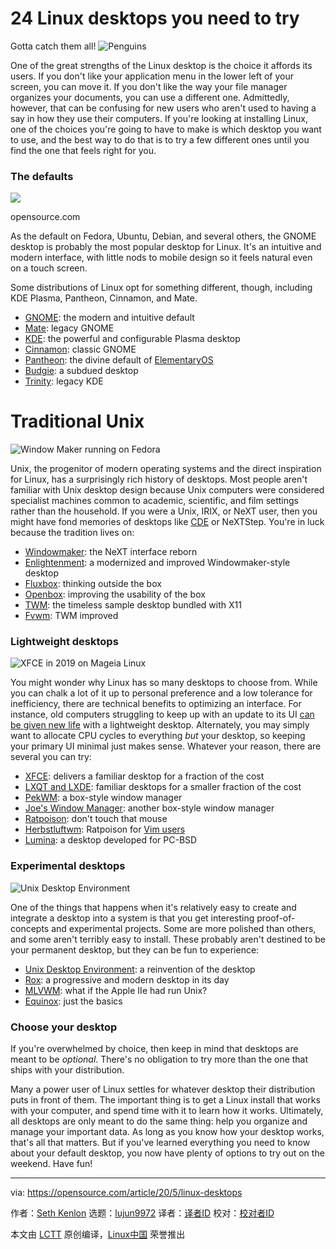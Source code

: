 [#]: collector: (lujun9972)
[#]: translator: ( )
[#]: reviewer: ( )
[#]: publisher: ( )
[#]: url: ( )
[#]: subject: (24 Linux desktops you need to try)
[#]: via: (https://opensource.com/article/20/5/linux-desktops)
[#]: author: (Seth Kenlon https://opensource.com/users/seth)

24 Linux desktops you need to try
======
Gotta catch them all!
![Penguins][1]

One of the great strengths of the Linux desktop is the choice it affords its users. If you don't like your application menu in the lower left of your screen, you can move it. If you don't like the way your file manager organizes your documents, you can use a different one. Admittedly, however, that can be confusing for new users who aren't used to having a say in how they use their computers. If you're looking at installing Linux, one of the choices you're going to have to make is which desktop you want to use, and the best way to do that is to try a few different ones until you find the one that feels right for you.

### The defaults

![][2]

opensource.com

As the default on Fedora, Ubuntu, Debian, and several others, the GNOME desktop is probably the most popular desktop for Linux. It's an intuitive and modern interface, with little nods to mobile design so it feels natural even on a touch screen.

Some distributions of Linux opt for something different, though, including KDE Plasma, Pantheon, Cinnamon, and Mate.

  * [GNOME][3]: the modern and intuitive default
  * [Mate][4]: legacy GNOME
  * [KDE][5]: the powerful and configurable Plasma desktop
  * [Cinnamon][6]: classic GNOME
  * [Pantheon][7]: the divine default of [ElementaryOS][8]
  * [Budgie][9]: a subdued desktop
  * [Trinity][10]: legacy KDE



# Traditional Unix

![Window Maker running on Fedora][11]

Unix, the progenitor of modern operating systems and the direct inspiration for Linux, has a surprisingly rich history of desktops. Most people aren't familiar with Unix desktop design because Unix computers were considered specialist machines common to academic, scientific, and film settings rather than the household. If you were a Unix, IRIX, or NeXT user, then you might have fond memories of desktops like [CDE][12] or NeXTStep. You're in luck because the tradition lives on:

  * [Windowmaker][13]: the NeXT interface reborn
  * [Enlightenment][14]: a modernized and improved Windowmaker-style desktop
  * [Fluxbox][15]: thinking outside the box
  * [Openbox][16]: improving the usability of the box
  * [TWM][17]: the timeless sample desktop bundled with X11
  * [Fvwm][18]: TWM improved



### Lightweight desktops

![XFCE in 2019 on Mageia Linux][19]

You might wonder why Linux has so many desktops to choose from. While you can chalk a lot of it up to personal preference and a low tolerance for inefficiency, there are technical benefits to optimizing an interface. For instance, old computers struggling to keep up with an update to its UI [can be given new life](<https://opensource.com/article/20/2/macbook-linux-elementary>) with a lightweight desktop. Alternately, you may simply want to allocate CPU cycles to everything *but* your desktop, so keeping your primary UI minimal just makes sense. Whatever your reason, there are several you can try:

  * [XFCE][20]: delivers a familiar desktop for a fraction of the cost
  * [LXQT and LXDE][21]: familiar desktops for a smaller fraction of the cost
  * [PekWM][22]: a box-style window manager
  * [Joe's Window Manager][23]: another box-style window manager
  * [Ratpoison][24]: don't touch that mouse
  * [Herbstluftwm][25]: Ratpoison for [Vim users][26]
  * [Lumina][27]: a desktop developed for PC-BSD



### Experimental desktops

![Unix Desktop Environment][28]

One of the things that happens when it's relatively easy to create and integrate a desktop into a system is that you get interesting proof-of-concepts and experimental projects. Some are more polished than others, and some aren't terribly easy to install. These probably aren't destined to be your permanent desktop, but they can be fun to experience:

  * [Unix Desktop Environment][29]: a reinvention of the desktop
  * [Rox][30]: a progressive and modern desktop in its day
  * [MLVWM][31]: what if the Apple IIe had run Unix?
  * [Equinox][32]: just the basics



### Choose your desktop

If you're overwhelmed by choice, then keep in mind that desktops are meant to be _optional_. There's no obligation to try more than the one that ships with your distribution.

Many a power user of Linux settles for whatever desktop their distribution puts in front of them. The important thing is to get a Linux install that works with your computer, and spend time with it to learn how it works. Ultimately, all desktops are only meant to do the same thing: help you organize and manage your important data. As long as you know how your desktop works, that's all that matters. But if you've learned everything you need to know about your default desktop, you now have plenty of options to try out on the weekend. Have fun!

--------------------------------------------------------------------------------

via: https://opensource.com/article/20/5/linux-desktops

作者：[Seth Kenlon][a]
选题：[lujun9972][b]
译者：[译者ID](https://github.com/译者ID)
校对：[校对者ID](https://github.com/校对者ID)

本文由 [LCTT](https://github.com/LCTT/TranslateProject) 原创编译，[Linux中国](https://linux.cn/) 荣誉推出

[a]: https://opensource.com/users/seth
[b]: https://github.com/lujun9972
[1]: https://opensource.com/sites/default/files/styles/image-full-size/public/lead-images/linux-penguins.png?itok=yKOpaJM_ (Penguins)
[2]: https://opensource.com/sites/default/files/advent-gnome.jpg
[3]: https://opensource.com/article/19/12/gnome-linux-desktop
[4]: https://opensource.com/article/19/12/mate-linux-desktop
[5]: https://opensource.com/article/19/12/linux-kde-plasma
[6]: https://opensource.com/article/19/12/cinnamon-linux-desktop
[7]: https://opensource.com/article/19/12/pantheon-linux-desktop
[8]: https://elementary.io/
[9]: https://opensource.com/article/19/12/budgie-linux-desktop
[10]: https://opensource.com/article/19/12/linux-trinity-desktop-environment-tde
[11]: https://opensource.com/sites/default/files/uploads/advent-windowmaker.jpg (Window Maker running on Fedora)
[12]: https://sourceforge.net/projects/cdesktopenv/
[13]: https://opensource.com/article/19/12/linux-window-maker-desktop
[14]: https://opensource.com/article/19/12/linux-enlightenment-desktop
[15]: https://opensource.com/article/19/12/fluxbox-linux-desktop
[16]: https://opensource.com/article/19/12/openbox-linux-desktop
[17]: https://opensource.com/article/19/12/twm-linux-desktop
[18]: https://opensource.com/article/19/12/fvwm-linux-desktop
[19]: https://opensource.com/sites/default/files/advent-xfce.jpg (XFCE on Mageia Linux in 2019)
[20]: https://opensource.com/article/19/12/xfce-linux-desktop
[21]: https://opensource.com/article/19/12/lxqt-lxde-linux-desktop
[22]: https://opensource.com/article/19/12/pekwm-linux-desktop
[23]: https://opensource.com/article/19/12/joes-window-manager-linux-desktop
[24]: https://opensource.com/article/19/12/ratpoison-linux-desktop
[25]: https://opensource.com/article/19/12/herbstluftwm-linux-desktop
[26]: https://opensource.com/resources/what-vim
[27]: https://opensource.com/article/19/12/linux-lumina-desktop
[28]: https://opensource.com/sites/default/files/uploads/advent-ude.jpg (Unix Desktop Environment)
[29]: https://opensource.com/article/19/12/linux-unix-desktop-environment-ude
[30]: https://opensource.com/article/19/12/linux-rox-desktop
[31]: https://opensource.com/article/19/12/linux-mlvwm-desktop
[32]: https://opensource.com/article/19/12/ede-linux-desktop
